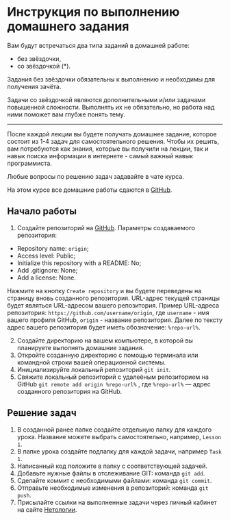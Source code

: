 # Инструкция по выполнению домашнего задания

Вам будут встречаться два типа заданий в домашней работе:

- без звёздочки,
- со звёздочкой (*).

Задания без звёздочки обязательны к выполнению и необходимы для получения зачёта.

Задачи со звёздочкой являются дополнительными и/или задачами повышенной сложности. Выполнять их не обязательно, но работа над ними поможет вам глубже понять тему.

-----

После каждой лекции вы будете получать домашнее задание, которое состоит из 1-4 задач для самостоятельного решения. Чтобы их решить, вам потребуются как знания, которые вы получили на лекции, так и навык поиска информации в интернете - самый важный навык программиста.

Любые вопросы по решению задач задавайте в чате курса.

На этом курсе все домашние работы сдаются в [GitHub](https://github.com/).

## Начало работы

1. Создайте репозиторий на [GitHub](https://github.com/). Параметры создаваемого репозитория:
* Repository name: `origin`;
* Access level: Public;
* Initialize this repository with a README: No;
* Add .gitignore: None;
* Add a license: None.

Нажмите на кнопку `Create repository` и вы будете переведены на страницу вновь созданного репозитория.
URL-адрес текущей страницы будет являться URL-адресом вашего репозитория.
Пример URL-адреса репозитория: `https://github.com/username/origin`, где `username` - имя вашего профиля GitHub, `origin` - название репозитория. Далее по тексту адрес вашего репозитория будет иметь обозначение: `%repo-url%`.

2. Создайте директорию на вашем компьютере, в которой вы планируете выполнять домашние задания.
3. Откройте созданную директорию с помощью терминала или командной строки вашей операционной системы.
4. Инициализируйте локальный репозиторий `git init`.
5. Свяжите локальный репозиторий с удалеёным репозиторием на GitHub `git remote add origin %repo-url%` , где `%repo-url%` — адрес созданного репозитория на GitHub.

## Решение задач

1. В созданной ранее папке создайте отдельную папку для каждого урока. Название можете выбрать самостоятельно, например, `Lesson 1`.
2. В папке урока создайте подпапку для каждой задачи, например `Task 1`.
3. Написанный код положите в папку с соответствующей задачей.
4. Добавьте нужные файлы в отслеживание GIT: команда `git add`.
5. Сделайте коммит с необходимыми файлами: команда `git commit`.
6. Отправьте необходимые изменения в репозиторий: команда `git push`.
7. Присылайте ссылки на выполненные задачи через личный кабинет на сайте [Нетологии](https://netology.ru/).
